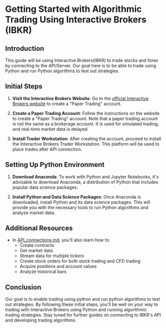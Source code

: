 # Getting Started with Algorithmic Trading Using Interactive Brokers (IBKR)

## Introduction

This guide will be using Interactive Brokers(IBKR) to trade stocks and forex by connecting to the API/Server. Our goal here is to be able to trade using Python and run Python algorithms to test out strategies.

## Initial Steps

1. **Visit the Interactive Brokers Website**: Go to the [official Interactive Brokers website](https://www.interactivebrokers.com/) to create a "Paper Trading" account.

2. **Create a Paper Trading Account**: Follow the instructions on the website to create a "Paper Trading" account. Note that a paper trading account is not the same as a brokerage account. It is used for simulated trading, and real-time market data is delayed.

3. **Install Trader Workstation**: After creating the account, proceed to install the Interactive Brokers Trader Workstation. This platform will be used to place trades after API connection.

## Setting Up Python Environment

1. **Download Anaconda**: To work with Python and Jupyter Notebooks, it's advisable to download Anaconda, a distribution of Python that includes popular data science packages.

2. **Install Python and Data Science Packages**: Once Anaconda is downloaded, install Python and its data science packages. This will provide you with the necessary tools to run Python algorithms and analyze market data.

## Additional Resources

- In [API_connections.md](API_connection.md), you'll also learn how to:
  - Create contracts
  - Get market data
  - Stream data for multiple tickers
  - Create stock orders for both stock trading and CFD trading
  - Acquire positions and account values
  - Analyze historical bars

## Conclusion

Our goal is to enable trading using python and run python algorithms to test out strategies. By following these initial steps, you'll be well on your way to trading with Interactive Brokers using Python and running algorithmic trading strategies. Stay tuned for further guides on connecting to IBKR's API and developing trading algorithms.
